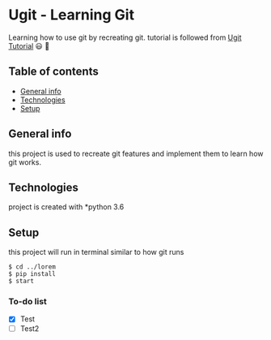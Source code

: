 # Ugit - Learning Git
Learning how to use git by recreating git. 
tutorial is followed from [Ugit Tutorial](https://www.leshenko.net/p/ugit/)
:smiley: 💨


## Table of contents
* [General info](#General-info)
* [Technologies](#Technologies)
* [Setup](#Setup)
## General info
this project is used to recreate git features and implement them to learn how git works.

## Technologies
project is created with 
*python 3.6

## Setup
this project will run in terminal similar to how git runs
```
$ cd ../lorem
$ pip install
$ start
```
### To-do list
- [x] Test
- [ ] Test2